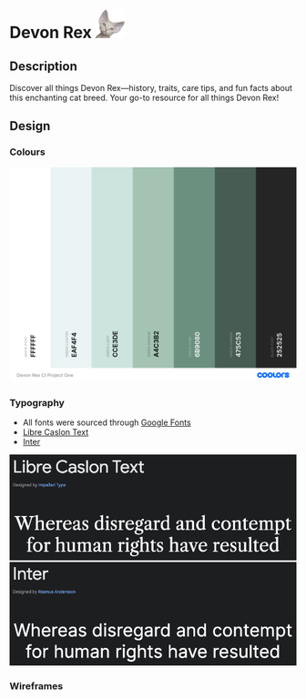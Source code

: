 # Devon Rex <img src="./assets/favicon/favicon.png" alt="devon rex face" height="50">


## Description

Discover all things Devon Rex—history, traits, care tips, and fun facts about this enchanting cat breed. Your go-to resource for all things Devon Rex!

## **Design**

### **Colours**

![Coolors Palette](/assets/images/colour-palette.png)

### **Typography**

- All fonts were sourced through [Google Fonts](https://fonts.google.com/)
- [Libre Caslon Text](https://fonts.google.com/specimen/Libre+Caslon+Text)
- [Inter](https://fonts.google.com/specimen/Inter)

![libre google fonts](/assets/images/libre-google-fonts.png)
![inter google fonts](/assets/images/inter-google-fonts.png)

### **Wireframes**

